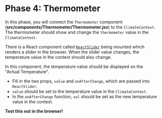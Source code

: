 # Phase 4: Thermometer

In this phase, you will connect the `Thermometer` component
(__src/components/Thermometer/Thermometer.jsx__) to the `ClimateContext`. The
thermometer should show and change the `thermometer` value in the
`ClimateContext`.

There is a React component called [`ReactSlider`] being mounted which renders a
slider in the browser. When the slider value changes, the temperature value in
the context should also change.

In this component, the temperature value should be displayed on the "Actual
Temperature".

- Fill in the two props, `value` and `onAfterChange`, which are passed into
  `ReactSlider`.
- `value` should be set to the temperature value in the `ClimateContext`.
- In the `onAfterChange` function, `val` should be set as the new temperature
  value in the context.

**Test this out in the browser!**

[`ReactSlider`]: https://www.npmjs.com/package/react-slider
